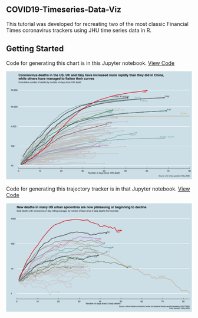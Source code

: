 ## COVID19-Timeseries-Data-Viz
This tutorial was developed for recreating two of the most classic Financial Times coronavirus trackers using JHU time series data in R. 


## Getting Started
Code for generating this chart is in this Jupyter notebook. [View Code](https://github.com/irisw0219/COVID19-Timeseries-Data-Viz/blob/master/COVID19%20Timeseries%20Data%20Visualisation%20-%20Part1.ipynb)

<img src="economist_style_2020-05-03.png" alt="hi" class="inline"/>


Code for generating this trajectory tracker is in that Jupyter notebook. [View Code](https://github.com/irisw0219/COVID19-Timeseries-Data-Viz/blob/master/COVID19%20Time%20Series%20Visualisation%20-%20Trajectory%20.ipynb)

<img src="covid_trajectory_US_2020-05-04.png" alt="hi" class="inline"/>
